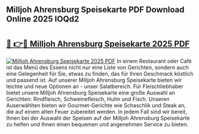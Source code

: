 ## Milljoh Ahrensburg Speisekarte PDF Download Online 2025 IOQd2

# <h2><a href="http://gc6j612.nevu.top/?p=Milljoh+Ahrensburg+Speisekarte">🔗 👉🔴 Milljoh Ahrensburg Speisekarte 2025 PDF</a></h2>

[![Milljoh Ahrensburg Speisekarte 2025 PDF](https://i.imgur.com/dBaPXMq.png)](http://gc6j612.nevu.top/?p=Milljoh+Ahrensburg+Speisekarte)
In einem Restaurant oder Café ist das Menü des Essens nicht nur eine Liste von Gerichten, sondern auch eine Gelegenheit für Sie, etwas zu finden, das für Ihren Geschmack köstlich und passend ist. Auf unserer Milljoh Ahrensburg Speisekarte bieten wir leichte und neue Optionen an - unser Salatbereich. Für Fleischliebhaber bietet unsere Milljoh Ahrensburg Speisekarte eine große Auswahl an Gerichten: Rindfleisch, Schweinefleisch, Huhn und Fisch. Unseren Auserwählten bieten wir Gourmet-Gerichte wie Schaschlik und Steak an, die auf einem alten Feuer zubereitet werden. In jedem Fall sind wir bereit, Ihnen bei der Auswahl der Speisen auf der Milljoh Ahrensburg Speisekarte zu helfen und Ihnen einen bequemen und angenehmen Service zu bieten.
